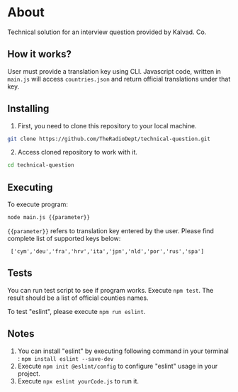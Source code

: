 
# About

Technical solution for an interview question provided by Kalvad. Co. 

## How it works?  

User must provide a translation key using CLI. Javascript code, written in `main.js` will access `countries.json` and return official translations under that key. 

## Installing 

 1. First, you need to clone this repository to your local machine. 

```bash
git clone https://github.com/TheRadioDept/technical-question.git
```
2. Access cloned repository to work with it. 

```bash
cd technical-question
```

## Executing

To execute program:  
```bash
node main.js {{parameter}} 
```
`{{parameter}}` refers to translation key entered by the user. Please find complete list of supported keys below: 

```
 ['cym','deu','fra','hrv','ita','jpn','nld','por','rus','spa']
 ```

## Tests 

You can run test script to see if program works. Execute `npm test`. The result should be a list of official counties names. 

To test "eslint", please execute `npm run eslint`. 

## Notes 

1. You can install "eslint" by executing following command in your terminal : `npm install eslint --save-dev`
2. Execute `npm init @eslint/config` to configure "eslint" usage in your project. 
3. Execute `npx eslint yourCode.js` to run it. 













